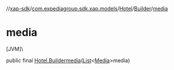 //[xap-sdk](../../../../index.md)/[com.expediagroup.sdk.xap.models](../../index.md)/[Hotel](../index.md)/[Builder](index.md)/[media](media.md)

# media

[JVM]\

public final [Hotel.Builder](index.md)[media](media.md)([List](https://docs.oracle.com/javase/8/docs/api/java/util/List.html)&lt;[Media](../../-media/index.md)&gt;media)
